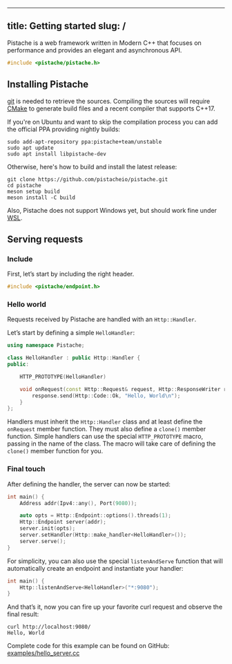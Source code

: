 <!--
SPDX-FileCopyrightText: 2016 Mathieu Stefani
SPDX-FileCopyrightText: 2021 Andrea Pappacoda

SPDX-License-Identifier: Apache-2.0
-->

---
title: Getting started
slug: /
---

Pistache is a web framework written in Modern C++ that focuses on performance and provides an elegant and asynchronous API.

```cpp
#include <pistache/pistache.h>
```

## Installing Pistache

[git](https://git-scm.com) is needed to retrieve the sources. Compiling the sources will require [CMake](https://cmake.org) to generate build files and a recent compiler that supports C++17.

If you're on Ubuntu and want to skip the compilation process you can add the official PPA providing nightly builds:

```shell
sudo add-apt-repository ppa:pistache+team/unstable
sudo apt update
sudo apt install libpistache-dev
```

Otherwise, here's how to build and install the latest release:

```shell
git clone https://github.com/pistacheio/pistache.git
cd pistache
meson setup build
meson install -C build
```

Also, Pistache does not support Windows yet, but should work fine under [WSL](https://docs.microsoft.com/windows/wsl/about).

## Serving requests

### Include

First, let’s start by including the right header.

```cpp
#include <pistache/endpoint.h>
```

### Hello world

Requests received by Pistache are handled with an `Http::Handler`.

Let’s start by defining a simple `HelloHandler`:

```cpp
using namespace Pistache;

class HelloHandler : public Http::Handler {
public:

    HTTP_PROTOTYPE(HelloHandler)

    void onRequest(const Http::Request& request, Http::ResponseWriter response) {
        response.send(Http::Code::Ok, "Hello, World\n");
    }
};
```

Handlers must inherit the `Http::Handler` class and at least define the `onRequest` member function. They must also define a `clone()` member function. Simple handlers can use the special `HTTP_PROTOTYPE` macro, passing in the name of the class. The macro will take care of defining the `clone()` member function for you.

### Final touch

After defining the handler, the server can now be started:

```cpp
int main() {
    Address addr(Ipv4::any(), Port(9080));

    auto opts = Http::Endpoint::options().threads(1);
    Http::Endpoint server(addr);
    server.init(opts);
    server.setHandler(Http::make_handler<HelloHandler>());
    server.serve();
}
```

For simplicity, you can also use the special `listenAndServe` function that will automatically create an endpoint and instantiate your handler:

```cpp
int main() {
    Http::listenAndServe<HelloHandler>("*:9080");
}
```

And that’s it, now you can fire up your favorite curl request and observe the final result:

```shell
curl http://localhost:9080/
Hello, World
```

Complete code for this example can be found on GitHub: [examples/hello_server.cc](https://github.com/pistacheio/pistache/blob/master/examples/hello_server.cc)
